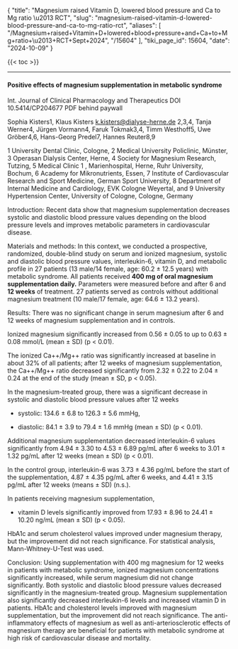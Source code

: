 {
  "title": "Magnesium raised Vitamin D, lowered blood pressure and Ca to Mg ratio  \u2013 RCT",
  "slug": "magnesium-raised-vitamin-d-lowered-blood-pressure-and-ca-to-mg-ratio-rct",
  "aliases": [
    "/Magnesium+raised+Vitamin+D+lowered+blood+pressure+and+Ca+to+Mg+ratio+\u2013+RCT+Sept+2024",
    "/15604"
  ],
  "tiki_page_id": 15604,
  "date": "2024-10-09"
}

{{< toc >}}

---

#### Positive effects of magnesium supplementation in metabolic syndrome

Int. Journal of Clinical Pharmacology and Therapeutics DOI 10.5414/CP204677 PDF behind paywall

Sophia Kisters1, Klaus Kisters k.kisters@dialyse-herne.de 2,3,4, Tanja Werner4, Jürgen Vormann4, Faruk Tokmak3,4, Timm Westhoff5, Uwe Gröber4,6, Hans-Georg Predel7, Hannes Reuter8,9

1 University Dental Clinic, Cologne, 2 Medical University Policlinic, Münster, 3 Operasan Dialysis Center, Herne, 4 Society for Magnesium Research, Tutzing, 5 Medical Clinic 1 , Marienhospital, Herne, Ruhr University, Bochum, 6 Academy for Mikronutrients, Essen, 7 Institute of Cardiovascular Research and Sport Medicine, German Sport University, 8 Department of Internal Medicine and Cardiology, EVK Cologne Weyertal, and 9 University Hypertension Center, University of Cologne, Cologne, Germany

Introduction: Recent data show that magnesium supplementation decreases systolic and diastolic blood pressure values depending on the blood pressure levels and improves metabolic parameters in cardiovascular disease. 

Materials and methods: In this context, we conducted a prospective, randomized, double-blind study on serum and ionized magnesium, systolic and diastolic blood pressure values, interleukin-6, vitamin D, and metabolic profile in 27 patients (13 male/14 female, age: 60.2 ± 12.5 years) with metabolic syndrome. All patients received  **400 mg of oral magnesium supplementation daily.** Parameters were measured before and after 6 and  **12 weeks**  of treatment. 27 patients served as controls without additional magnesium treatment (10 male/17 female, age: 64.6 ± 13.2 years). 

Results: There was no significant change in serum magnesium after 6 and 12 weeks of magnesium supplementation and in controls. 

Ionized magnesium significantly increased from 0.56 ± 0.05 to up to 0.63 ± 0.08 mmol/L (mean ± SD) (p < 0.01). 

The ionized Ca++/Mg++ ratio was significantly increased at baseline in about 32% of all patients; after 12 weeks of magnesium supplementation, the Ca++/Mg++ ratio decreased significantly from 2.32 ± 0.22 to 2.04 ± 0.24 at the end of the study (mean ± SD, p < 0.05). 

In the magnesium-treated group, there was a significant decrease in systolic and diastolic blood pressure values after 12 weeks 

* systolic: 134.6 ± 6.8 to 126.3 ± 5.6 mmHg, 

* diastolic: 84.1 ± 3.9 to 79.4 ± 1.6 mmHg (mean ± SD) (p < 0.01). 

Additional magnesium supplementation decreased interleukin-6 values significantly from 4.94 ± 3.30 to 4.53 ± 6.89 pg/mL after 6 weeks to 3.01 ± 1.32 pg/mL after 12 weeks (mean ± SD) (p < 0.01). 

In the control group, interleukin-6 was 3.73 ± 4.36 pg/mL before the start of the supplementation, 4.87 ± 4.35 pg/mL after 6 weeks, and 4.41 ± 3.15 pg/mL after 12 weeks (means ± SD) (n.s.). 

In patients receiving magnesium supplementation, 

* vitamin D levels significantly improved from 17.93 ± 8.96 to 24.41 ± 10.20 ng/mL (mean ± SD) (p < 0.05). 

HbA1c and serum cholesterol values improved under magnesium therapy, but the improvement did not reach significance. For statistical analysis, Mann-Whitney-U-Test was used. 

Conclusion: Using supplementation with 400 mg magnesium for 12 weeks in patients with metabolic syndrome, ionized magnesium concentrations significantly increased, while serum magnesium did not change significantly. Both systolic and diastolic blood pressure values decreased significantly in the magnesium-treated group. Magnesium supplementation also significantly decreased interleukin-6 levels and increased vitamin D in patients. HbA1c and cholesterol levels improved with magnesium supplementation, but the improvement did not reach significance. The anti-inflammatory effects of magnesium as well as anti-arteriosclerotic effects of magnesium therapy are beneficial for patients with metabolic syndrome at high risk of cardiovascular disease and mortality. 
